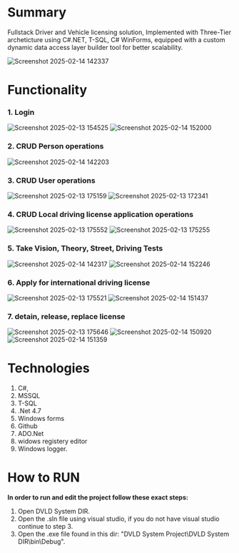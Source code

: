 # Summary
Fullstack Driver and Vehicle licensing solution, Implemented with Three-Tier archeticture using C#.NET, T-SQL, C# WinForms, equipped with a custom dynamic data access layer builder tool for better scalability. 

![Screenshot 2025-02-14 142337](https://github.com/user-attachments/assets/d8a73ed7-cda6-49c0-898f-af24fdb56b4e)

# Functionality 
### 1. Login
![Screenshot 2025-02-13 154525](https://github.com/user-attachments/assets/7b22dd55-3f3f-484a-8030-debbe6251d47)
![Screenshot 2025-02-14 152000](https://github.com/user-attachments/assets/84022b91-2f43-4f78-a0f8-56e16baa3527)

### 2. CRUD Person operations
![Screenshot 2025-02-14 142203](https://github.com/user-attachments/assets/7403e032-856d-4f72-a7c5-33844505df0b)

### 3. CRUD User operations
![Screenshot 2025-02-13 175159](https://github.com/user-attachments/assets/9c3e74e4-02f9-4bfc-894b-5bfa636e9ac4)
![Screenshot 2025-02-13 172341](https://github.com/user-attachments/assets/5f157a8c-60d6-4749-8527-bfb3129d86c4)

### 4. CRUD Local driving license application operations
![Screenshot 2025-02-13 175552](https://github.com/user-attachments/assets/4d336711-ad01-4407-9c37-18d521316240)
![Screenshot 2025-02-13 175255](https://github.com/user-attachments/assets/6e1fb096-75ce-43d0-a959-801a2abaa2b3)

### 5. Take Vision, Theory, Street, Driving Tests
![Screenshot 2025-02-14 142317](https://github.com/user-attachments/assets/967ae85c-fee1-4d1f-bb5b-c0ba920f64f8)
![Screenshot 2025-02-14 152246](https://github.com/user-attachments/assets/6e96d8eb-0402-4b03-bb3e-a66c584ddc09)

### 6. Apply for international driving license
![Screenshot 2025-02-13 175521](https://github.com/user-attachments/assets/3c194054-2d20-466d-8d45-986aa3e26583)
![Screenshot 2025-02-14 151437](https://github.com/user-attachments/assets/a2d5022b-078f-4121-9eea-1fa324705847)

### 7. detain, release, replace license
![Screenshot 2025-02-13 175646](https://github.com/user-attachments/assets/cf5fd814-eeea-49c6-8a13-d53d3748d8b2)
![Screenshot 2025-02-14 150920](https://github.com/user-attachments/assets/9f4629f7-08cb-4def-938d-d139cbaa7ef1)
![Screenshot 2025-02-14 151359](https://github.com/user-attachments/assets/90ffc431-3291-49b2-b7ee-2ba9abb97559)


# Technologies 
1. C#,
2. MSSQL
3. T-SQL
4. .Net 4.7
5. Windows forms
6. Github
7. ADO.Net
8. widows registery editor
9. Windows logger.

# How to RUN
**In order to run and edit the project follow these exact steps:**
1. Open DVLD System DIR.
2. Open the .sln file using visual studio, if you do not have visual studio continue to step 3.
3. Open the .exe file found in this dir: "DVLD System Project\DVLD System DIR\bin\Debug".
